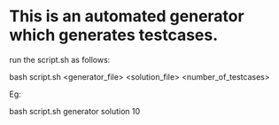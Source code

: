 # This is an automated generator which generates testcases.  

run the script.sh as follows:  


bash script.sh <generator_file> <solution_file> <number_of_testcases>  


Eg:

bash script.sh generator solution 10




